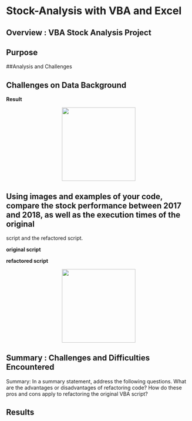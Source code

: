 # Stock-Analysis with VBA and Excel
## Overview : VBA Stock Analysis Project

## Purpose
<p>

</p>
##Analysis and Challenges

<p> 

</p>

## Challenges on Data Background

**Result**



<p align="center">
<img src="Resources/Theater_Outcomes_vs_Launch.png" width="200">
 </p>


## Using images and examples of your code, compare the stock performance between 2017 and 2018, as well as the execution times of the original 
script and the refactored script.

**original script**
  
 **refactored script**


<p align="center">
<img src="Resources/Outcomes_vs_Goals.png" width="200">



## Summary : Challenges and Difficulties Encountered


Summary: In a summary statement, address the following questions.
What are the advantages or disadvantages of refactoring code?
How do these pros and cons apply to refactoring the original VBA script?



## Results

<p>
</p>
